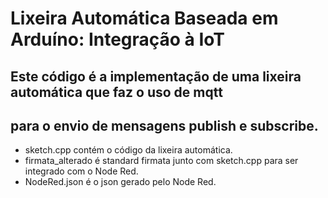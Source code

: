 # Lixeira Automática Baseada em Arduíno: Integração à IoT 

## Este código é a implementação de uma lixeira automática que faz o uso de mqtt 
## para o envio de mensagens publish e subscribe.

- sketch.cpp contém o código da lixeira automática.
- firmata_alterado é standard firmata junto com sketch.cpp para ser integrado com o Node Red.
- NodeRed.json é o json gerado pelo Node Red.

